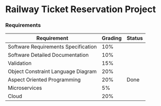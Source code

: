 # Railway Ticket Reservation Project

### Requirements
| Requirement                         | Grading | Status |
|-------------------------------------|---------|--------|
| Software Requirements Specification | 10%     |        |
| Software Detailed Documentation     | 10%     |        |
| Validation                          | 15%     |        |
| Object Constraint Language Diagram  | 20%     |        |
| Aspect Oriented Programming         | 20%     | Done   |
| Microservices                       | 5%      |        |
| Cloud                               | 20%     |        |